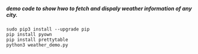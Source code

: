##### demo code to show hwo to fetch and dispaly weather information of any city.

```
sudo pip3 install --upgrade pip
pip install pyown
pip install prettytable
python3 weather_demo.py
```
